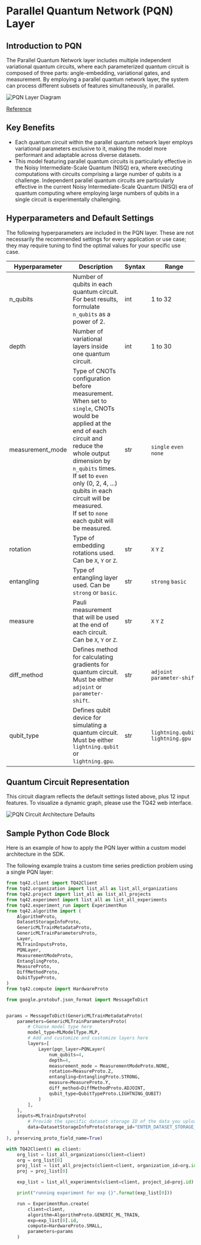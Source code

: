 # Parallel Quantum Network (PQN) Layer
## Introduction to PQN
The Parallel Quantum Network layer includes multiple independent variational quantum circuits, where each parameterized quantum circuit is composed of three parts: angle-embedding, variational gates, and measurement. By employing a parallel quantum network layer, the system can process different subsets of features simultaneously, in parallel.

![PQN Layer Diagram](../images/PQN_Layer_Diagram.png)

[Reference](https://arxiv.org/abs/2304.09224)

## Key Benefits
- Each quantum circuit within the parallel quantum network layer employs variational parameters exclusive to it, making the model more performant and adaptable across diverse datasets.
- This model featuring parallel quantum circuits is particularly effective in the Noisy Intermediate-Scale Quantum (NISQ) era, where executing computations with circuits comprising a large number of qubits is a challenge. Independent parallel quantum circuits are particularly effective in the current Noisy Intermediate-Scale Quantum (NISQ) era of quantum computing where employing large numbers of qubits in a single circuit is experimentally challenging.

## Hyperparameters and Default Settings
The following hyperparameters are included in the PQN layer. These are not necessarily the recommended settings for every application or use case; they may require tuning to find the optimal values for your specific use case.

| Hyperparameter   | Description                                                                                                                                                                                                                                                                                                                   | Syntax | Range                             | Default           |
|------------------|-------------------------------------------------------------------------------------------------------------------------------------------------------------------------------------------------------------------------------------------------------------------------------------------------------------------------------|--------|-----------------------------------|-------------------|
| n_qubits         | Number of qubits in each quantum circuit. <br/>For best results, formulate `n_qubits` as a power of 2.                                                                                                                                                                                                                        | int    | 1 to 32                           | 4                 |
| depth            | Number of variational layers inside one quantum circuit.                                                                                                                                                                                                                                                                      | int    | 1 to 30                           | 4                 |
| measurement_mode | Type of CNOTs configuration before measurement. <br/>When set to `single`, CNOTs would be applied at the end of each circuit and reduce the whole output dimension by `n_qubits` times. <br/>If set to `even` only (0, 2, 4, ...) qubits in each circuit will be measured. <br/>If set to `none` each qubit will be measured. | str    | `single` `even` `none`            | `none`            |
| rotation         | Type of embedding rotations used. Can be `X`, `Y` or `Z`.                                                                                                                                                                                                                                                                     | str    | `X` `Y` `Z`                       | `Z`               |
| entangling       | Type of entangling layer used. Can be `strong` or `basic`.                                                                                                                                                                                                                                                                    | str    | `strong` `basic`                  | `strong`          |
| measure          | Pauli measurement that will be used at the end of each circuit. Can be `X`, `Y` or `Z`.                                                                                                                                                                                                                                       | str    | `X` `Y` `Z`                       | `Y`               |
| diff_method      | Defines method for calculating gradients for quantum circuit. Must be either `adjoint` or `parameter-shift`.                                                                                                                                                                                                                  | str    | `adjoint` `parameter-shift`       | `adjoint`         |
| qubit_type       | Defines qubit device for simulating a quantum circuit. Must be either `lightning.qubit` or `lightning.gpu`.                                                                                                                                                                                                                   | str    | `lightning.qubit` `lightning.gpu` | `lightning.qubit` |


## Quantum Circuit Representation
This circuit diagram reflects the default settings listed above, plus 12 input features. To visualize a dynamic graph, please use the TQ42 web interface.

![PQN Circuit Architecture Defaults](../images/PQN_Circuit_Architecture_defaults.png)

## Sample Python Code Block
Here is an example of how to apply the PQN layer within a custom model architecture in the SDK.

The following example trains a custom time series prediction problem using a single PQN layer:

```python
from tq42.client import TQ42Client
from tq42.organization import list_all as list_all_organizations
from tq42.project import list_all as list_all_projects
from tq42.experiment import list_all as list_all_experiments
from tq42.experiment_run import ExperimentRun
from tq42.algorithm import (
    AlgorithmProto,
    DatasetStorageInfoProto,
    GenericMLTrainMetadataProto,
    GenericMLTrainParametersProto,
    Layer,
    MLTrainInputsProto,
    PQNLayer,
    MeasurementModeProto,
    EntanglingProto,
    MeasureProto,
    DiffMethodProto,
    QubitTypeProto,
)
from tq42.compute import HardwareProto

from google.protobuf.json_format import MessageToDict


params = MessageToDict(GenericMLTrainMetadataProto(
    parameters=GenericMLTrainParametersProto(
        # Choose model type here
        model_type=MLModelType.MLP,
        # Add and customize and customize layers here
        layers=[
            Layer(pqn_layer=PQNLayer(
                num_qubits=4,
                depth=4,
                measurement_mode = MeasurementModeProto.NONE,
                rotation=MeasureProto.Z,
                entangling=EntanglingProto.STRONG,
                measure=MeasureProto.Y,
                diff_method=DiffMethodProto.ADJOINT,
                qubit_type=QubitTypeProto.LIGHTNING_QUBIT)
            )
        ],
    ),
    inputs=MLTrainInputsProto(
        # Provide the specific dataset storage ID of the data you uploaded to TQ42.
        data=DatasetStorageInfoProto(storage_id="ENTER_DATASET_STORAGE_ID_HERE")
    )
), preserving_proto_field_name=True)

with TQ42Client() as client:
    org_list = list_all_organizations(client=client)
    org = org_list[0]
    proj_list = list_all_projects(client=client, organization_id=org.id)
    proj = proj_list[0]

    exp_list = list_all_experiments(client=client, project_id=proj.id)

    print("running experiment for exp {}".format(exp_list[0]))

    run = ExperimentRun.create(
        client=client,
        algorithm=AlgorithmProto.GENERIC_ML_TRAIN,
        exp=exp_list[0].id,
        compute=HardwareProto.SMALL,
        parameters=params
    )
```
